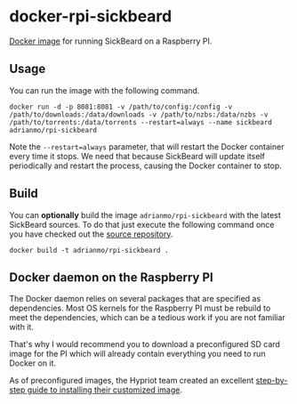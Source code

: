 # docker-rpi-sickbeard

[Docker image](https://registry.hub.docker.com/u/adrianmo/rpi-sickbeard/) for running SickBeard on a Raspberry PI.

## Usage

You can run the image with the following command.

    docker run -d -p 8081:8081 -v /path/to/config:/config -v /path/to/downloads:/data/downloads -v /path/to/nzbs:/data/nzbs -v /path/to/torrents:/data/torrents --restart=always --name sickbeard adrianmo/rpi-sickbeard

Note the `--restart=always` parameter, that will restart the Docker container every time it stops. We need that because SickBeard will update itself periodically and restart the process, causing the Docker container to stop.


## Build

You can **optionally** build the image `adrianmo/rpi-sickbeard` with the latest SickBeard sources. To do that just execute the following command once you have checked out the [source repository](https://github.com/adrianmo/docker-rpi-sickbeard).

    docker build -t adrianmo/rpi-sickbeard .

## Docker daemon on the Raspberry PI

The Docker daemon relies on several packages that are specified as dependencies. Most OS kernels for the Raspberry PI must be rebuild to meet the dependencies, which can be a tedious work if you are not familiar with it.

That's why I would recommend you to download a preconfigured SD card image for the PI which will already contain everything you need to run Docker on it.

As of preconfigured images, the Hypriot team created an excellent [step-by-step guide to installing their customized image](http://blog.hypriot.com/getting-started-with-docker-on-your-arm-device/).
